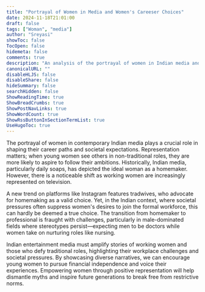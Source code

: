 ```yaml
---
title: "Portrayal of Women in Media and Women's Careeser Choices"
date: 2024-11-18T21:01:00
draft: false
tags: ["Woman", "media"]
author: "Sreyasi"
showToc: false
TocOpen: false
hidemeta: false
comments: true
description: "An analysis of the portrayal of women in Indian media and its impact on career choices."
canonicalURL: ""
disableHLJS: false
disableShare: false
hideSummary: false
searchHidden: false
ShowReadingTime: true
ShowBreadCrumbs: true
ShowPostNavLinks: true
ShowWordCount: true
ShowRssButtonInSectionTermList: true
UseHugoToc: true
---
```


The portrayal of women in contemporary Indian media plays a crucial role in shaping their career paths and societal expectations. Representation matters; when young women see others in non-traditional roles, they are more likely to aspire to follow their ambitions. Historically, Indian media, particularly daily soaps, has depicted the ideal woman as a homemaker. However, there is a noticeable shift as working women are increasingly represented on television.

A new trend on platforms like Instagram features tradwives, who advocate for homemaking as a valid choice. Yet, in the Indian context, where societal pressures often suppress women's desires to join the formal workforce, this can hardly be deemed a true choice. The transition from homemaker to professional is fraught with challenges, particularly in male-dominated fields where stereotypes persist—expecting men to be doctors while women take on nurturing roles like nursing.

Indian entertainment media must amplify stories of working women and those who defy traditional roles, highlighting their workplace challenges and societal pressures. By showcasing diverse narratives, we can encourage young women to pursue financial independence and voice their experiences. Empowering women through positive representation will help dismantle myths and inspire future generations to break free from restrictive norms.
